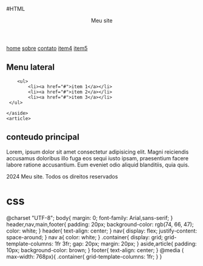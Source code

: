 #HTML<!DOCTYPE html>
<html lang="en">
<head>
    <link rel="stylesheet" href="style.css">
    <meta charset="UTF-8">
    <meta name="viewport" content="width=device-width, initial-scale=1.0">
    <title>Document</title>
</head>
<body><header>
    Meu site
</header>
<nav>
    <a href="#">home</a>
    <a href="#">sobre</a>
    <a href="#">contato</a>
    <a href="#">item4</a>
    <a href="#">item5</a>
</nav>
<div class="container">
    <aside>
        <h2>Menu lateral</h2>

        <ul>
            <li><a href="#">item 1</a></li>
            <li><a href="#">item 2</a></li>
            <li><a href="#">item 3</a></li>
     </ul>
    
    </aside>
    <article>
<h2>conteudo principal</h2>
<p>Lorem, ipsum dolor sit amet consectetur adipisicing elit. Magni reiciendis accusamus doloribus illo fuga eos sequi iusto ipsam, praesentium facere labore ratione accusantium. Eum eveniet odio aliquid blanditiis, quia quis.</p>
</article>
</div>
    <footer><p>2024 Meu site. Todos os direitos reservados</p></footer>

</body>
</html>







# css
@charset "UTF-8";
body{
    margin: 0;
    font-family: Arial,sans-serif;
}
header,nav,main,footer{
    padding: 20px;
    background-color: rgb(74, 66, 47);
    color: white;
}
header{
    text-align: center;
}
nav{
    display: flex;
    justify-content: space-around;
}
nav a{
    color: white;
}
.container{
    display: grid;
    grid-template-columns: 1fr 3fr;
    gap: 20px;
    margin: 20px;
}
aside,article{
    padding: 10px;
    background-color: brown;
}
footer{
    text-align: center;
}
@media ( max-width: 768px){
.container{
    grid-template-columns: 1fr;
}
}
